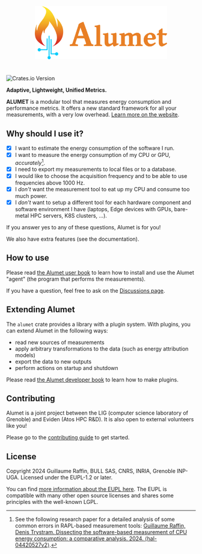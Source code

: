 <p align="center">
    <img src="readme/alumet-banner.png" height="141px"></img>
</p>

#

![Crates.io Version](https://img.shields.io/crates/v/alumet?link=https%3A%2F%2Fcrates.io%2Fcrates%2Falumet)

**Adaptive, Lightweight, Unified Metrics.**

**ALUMET** is a modular tool that measures energy consumption and performance metrics. It offers a new standard framework for all your measurements, with a very low overhead. [Learn more on the website](https://alumet.dev).

<!-- QUICK DEMO ASCIINEMA HERE -->

## Why should I use it?

- [x] I want to estimate the energy consumption of the software I run.
- [x] I want to measure the energy consumption of my CPU or GPU, _accurately_[^1].
- [x] I need to export my measurements to local files or to a database.
- [x] I would like to choose the acquisition frequency and to be able to use frequencies above 1000 Hz. 
- [x] I _don't_ want the measurement tool to eat up my CPU and consume too much power.
- [x] I _don't_ want to setup a different tool for each hardware component and software environment I have (laptops, Edge devices with GPUs, bare-metal HPC servers, K8S clusters, ...).

If you answer yes to any of these questions, Alumet is for you!

We also have extra features (see the documentation).

[^1]: See the following research paper for a detailed analysis of some common errors in RAPL-based measurement tools: [Guillaume Raffin, Denis Trystram. Dissecting the software-based measurement of CPU energy consumption: a comparative analysis. 2024. ⟨hal-04420527v2⟩](https://hal.science/hal-04420527).

## How to use

Please read [the Alumet user book](https://alumet-dev.github.io/user-book/) to learn how to install and use the Alumet "agent" (the program that performs the measurements).

If you have a question, feel free to ask on the [Discussions page](https://github.com/alumet-dev/alumet/discussions).

## Extending Alumet

The `alumet` crate provides a library with a plugin system. With plugins, you can extend Alumet in the following ways:
- read new sources of measurements
- apply arbitrary transformations to the data (such as energy attribution models)
- export the data to new outputs
- perform actions on startup and shutdown

Please read [the Alumet developer book](https://alumet-dev.github.io/developer-book/) to learn how to make plugins.

## Contributing

Alumet is a joint project between the LIG (computer science laboratory of Grenoble) and Eviden (Atos HPC R&D). It is also open to external volunteers like you!

Please go to the [contributing guide](./CONTRIBUTING.md) to get started.

## License

Copyright 2024 Guillaume Raffin, BULL SAS, CNRS, INRIA, Grenoble INP-UGA.
Licensed under the EUPL-1.2 or later.

You can find [more information about the EUPL here](https://joinup.ec.europa.eu/collection/eupl/introduction-eupl-licence). The EUPL is compatible with many other open source licenses and shares some principles with the well-known LGPL.
